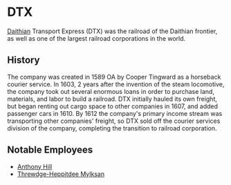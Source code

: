 # DTX

[Daithian](../continents/daithia.md) Transport Express (DTX) was the railroad of the Daithian frontier, as well as one of the largest railroad corporations in the world.

## History

The company was created in 1589 OA by Cooper Tingward as a horseback courier service. In 1603, 2 years after the invention of the steam locomotive, the company took out several enormous loans in order to purchase land, materials, and labor to build a railroad. DTX initially hauled its own freight, but began renting out cargo space to other companies in 1607, and added passenger cars in 1610. By 1612 the company's primary income stream was transporting other companies' freight, so DTX sold off the courier services division of the company, completing the transition to railroad corporation.

## Notable Employees

- [Anthony Hill](../figures/anthony-hill.md)
- [Threwdge-Heppitdee Mylksan](../figures/threwdge-heppitdee-mylksan.md)